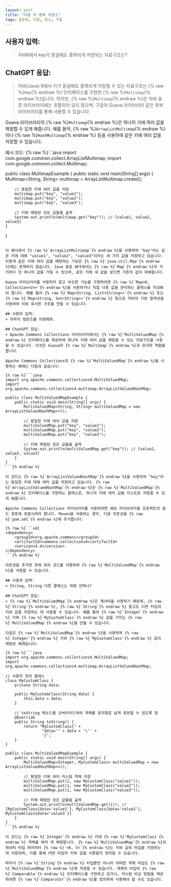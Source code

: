 ```yaml
---
layout: post
title: "다중 키 중복 저장소"
tags: [중복, 다중, 장소, 키]
---
```


## 사용자 입력:
> 자뱌8에서 key가 동일해도 중복되게 저장되는 자료구조는?

## ChatGPT 응답:
> 자바(Java) 8에서 키가 동일해도 중복되게 저장할 수 있는 자료구조는 {% raw %}`Map`{% endraw %} 인터페이스를 구현한 {% raw %}`Multimap`{% endraw %}입니다. 하지만, {% raw %}`Multimap`{% endraw %}은 자바 표준 라이브러리에는 포함되어 있지 않으며, 구글의 Guava 라이브러리 같은 외부 라이브러리를 통해 사용할 수 있습니다.

Guava 라이브러리의 {% raw %}`Multimap`{% endraw %}은 하나의 키에 여러 값을 매핑할 수 있게 해줍니다. 예를 들어, {% raw %}`ArrayListMultimap`{% endraw %}이나 {% raw %}`HashMultimap`{% endraw %} 등을 사용하여 같은 키에 여러 값을 저장할 수 있습니다.

예시 코드:
{% raw %}```java
import com.google.common.collect.ArrayListMultimap;
import com.google.common.collect.Multimap;

public class MultimapExample {
    public static void main(String[] args) {
        Multimap<String, String> multimap = ArrayListMultimap.create();

        // 동일한 키에 여러 값을 저장
        multimap.put("key", "value1");
        multimap.put("key", "value2");
        multimap.put("key", "value3");

        // 키에 매핑된 모든 값들을 출력
        System.out.println(multimap.get("key")); // [value1, value2, value3]
    }
}
```{% endraw %}

이 예시에서 {% raw %}`ArrayListMultimap`{% endraw %}을 사용하여 "key"라는 같은 키에 대해 "value1", "value2", "value3"이라는 세 가지 값을 저장하고 있습니다. 이렇게 같은 키에 여러 값을 매핑하는 기능은 {% raw %}`java.util.Map`{% endraw %}에는 존재하지 않습니다. Java 표준 API에서는 {% raw %}`Map`{% endraw %}의 각 키마다 단 하나의 값을 가질 수 있으며, 같은 키에 새 값을 넣으면 기존의 값이 대체됩니다.

Guava 라이브러리를 사용하지 않고 비슷한 기능을 구현하려면 {% raw %}`Map<K, Collection<V>>`{% endraw %}을 사용하거나 직접 다중 값을 관리하는 클래스를 작성해야 합니다. 예를 들어 {% raw %}`Map<String, List<String>>`{% endraw %} 또는 {% raw %}`Map<String, Set<String>>`{% endraw %} 등으로 자바의 기본 컬렉션을 사용하여 이와 유사한 구조를 만들 수 있습니다.

## 사용자 입력:
> 아파치 컴온즈를 이용해줘.

## ChatGPT 응답:
> Apache Commons Collections 라이브러리에서는 {% raw %}`MultiValuedMap`{% endraw %} 인터페이스를 제공하여 하나의 키에 여러 값을 매핑할 수 있는 자료구조를 사용할 수 있습니다. 이것은 Guava의 {% raw %}`Multimap`{% endraw %}과 유사한 역할을 합니다.

Apache Commons Collections의 {% raw %}`MultiValuedMap`{% endraw %}을 사용하는 예제는 다음과 같습니다:

{% raw %}```java
import org.apache.commons.collections4.MultiValuedMap;
import org.apache.commons.collections4.multimap.ArrayListValuedHashMap;

public class MultiValuedMapExample {
    public static void main(String[] args) {
        MultiValuedMap<String, String> multiValuedMap = new ArrayListValuedHashMap<>();

        // 동일한 키에 여러 값을 저장
        multiValuedMap.put("key", "value1");
        multiValuedMap.put("key", "value2");
        multiValuedMap.put("key", "value3");

        // 키에 매핑된 모든 값들을 출력
        System.out.println(multiValuedMap.get("key")); // [value1, value2, value3]
    }
}
```{% endraw %}

이 코드는 {% raw %}`ArrayListValuedHashMap`{% endraw %}을 사용하여 "key"라는 동일한 키에 대해 여러 값을 저장하고 있습니다. {% raw %}`ArrayListValuedHashMap`{% endraw %}은 {% raw %}`MultiValuedMap`{% endraw %} 인터페이스를 구현하는 클래스로, 하나의 키에 여러 값을 리스트로 저장할 수 있게 해줍니다.

Apache Commons Collections 라이브러리를 사용하려면 해당 라이브러리를 프로젝트의 빌드 경로에 포함시켜야 합니다. Maven을 사용하는 경우, 다음 의존성을 {% raw %}`pom.xml`{% endraw %}에 추가합니다:

{% raw %}```xml
<dependency>
    <groupId>org.apache.commons</groupId>
    <artifactId>commons-collections4</artifactId>
    <version>4.4</version>
</dependency>
```{% endraw %}

의존성을 추가한 후에 위의 코드를 사용하여 {% raw %}`MultiValuedMap`{% endraw %}을 사용할 수 있습니다.

## 사용자 입력:
> String, String 다른 클래스는 허용 안하나?

## ChatGPT 응답:
> {% raw %}`MultiValuedMap`{% endraw %}은 제네릭을 사용하기 때문에, {% raw %}`String`{% endraw %}, {% raw %}`String`{% endraw %} 말고도 다른 타입의 키와 값을 저장하는 데 사용할 수 있습니다. 예를 들어 {% raw %}`Integer`{% endraw %} 키와 {% raw %}`MyCustomClass`{% endraw %} 값을 가지는 {% raw %}`MultiValuedMap`{% endraw %}을 만들 수 있습니다.

다음은 {% raw %}`MultiValuedMap`{% endraw %}을 사용하여 {% raw %}`Integer`{% endraw %} 키와 {% raw %}`MyCustomClass`{% endraw %} 값이 매핑된 예제입니다:

{% raw %}```java
import org.apache.commons.collections4.MultiValuedMap;
import org.apache.commons.collections4.multimap.ArrayListValuedHashMap;

// 사용자 정의 클래스
class MyCustomClass {
    private String data;

    public MyCustomClass(String data) {
        this.data = data;
    }

    // toString 메소드를 오버라이드하여 객체를 문자열로 쉽게 표현할 수 있도록 함
    @Override
    public String toString() {
        return "MyCustomClass{" +
                "data='" + data + '\'' +
                '}';
    }
}

public class MultiValuedMapExample {
    public static void main(String[] args) {
        MultiValuedMap<Integer, MyCustomClass> multiValuedMap = new ArrayListValuedHashMap<>();

        // 동일한 키에 여러 커스텀 객체 저장
        multiValuedMap.put(1, new MyCustomClass("value1"));
        multiValuedMap.put(1, new MyCustomClass("value2"));
        multiValuedMap.put(1, new MyCustomClass("value3"));

        // 키에 매핑된 모든 값들을 출력
        System.out.println(multiValuedMap.get(1)); // [MyCustomClass{data='value1'}, MyCustomClass{data='value2'}, MyCustomClass{data='value3'}]
    }
}
```{% endraw %}

이 코드는 {% raw %}`Integer`{% endraw %} 키에 {% raw %}`MyCustomClass`{% endraw %} 객체를 여러 개 매핑합니다. {% raw %}`MultiValuedMap`{% endraw %}의 제네릭 타입 파라미터 {% raw %}`<K, V>`{% endraw %}는 키와 값의 타입을 지정하는 데 사용되며, 이를 통해 어떤 타입의 키와 값을 사용할지 정의할 수 있습니다.

따라서 {% raw %}`String`{% endraw %} 타입뿐만 아니라 어떠한 객체 타입도 {% raw %}`MultiValuedMap`{% endraw %}에 저장할 수 있습니다. 객체의 타입이 {% raw %}`Comparable`{% endraw %} 인터페이스를 구현하고 있거나, 커스텀 비교 방법을 제공하려면 {% raw %}`Comparator`{% endraw %}를 정의하여 사용해야 할 수도 있습니다.

